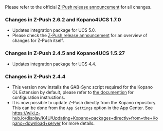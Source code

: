 Please refer to the official [Z-Push release announcement](http://z-push.org/z-push-2-4-5-final-release/) for all changes.

### Changes in Z-Push 2.6.2 and Kopano4UCS 1.7.0

* Updates integration package for UCS 5.0.
* Please check the [Z-Push release announcement](https://z-push.org/z-push-2-6-2-final-released/) for an overview of changes for Z-Push itself.

### Changes in Z-Push 2.4.5 and Kopano4UCS 1.5.27

* Updates integration package for UCS 4.4.

### Changes in Z-Push 2.4.4

* This version now installs the GAB-Sync script required for the Kopano OL Extension by default, please refer to [the documention](https://wiki.z-hub.io/x/z4Aa) for configuration instructions.
* It is now possible to update Z-Push directly from the Kopano repository. This can be done from the `App Settings` option in the App Center. See https://wiki.z-hub.io/display/K4U/Updating+Kopano+packages+directly+from+the+Kopano+download+server for more details.
